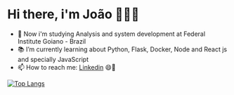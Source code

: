 
# Hi there, i'm João 👋👨‍💻

<!--
**jhonpedro/jhonpedro** is a ✨ _special_ ✨ repository because its `README.md` (this file) appears on your GitHub profile.

Here are some ideas to get you started:

- 🔭 I’m currently working on ...

- 👯 I’m looking to collaborate on ...
- 💬 Ask me about ...
-->


- 🏫 Now i'm studying Analysis and system development at Federal Institute Goiano - Brazil
- 📚 I’m currently learning about Python, Flask, Docker, Node and React js and specially JavaScript 
- 📫 How to reach me: <a href="https://www.linkedin.com/in/jo%C3%A3o-pedro-barros-ferreira-91457a204/" target="_blank" >Linkedin</a> 😄🤜

 [![Top Langs](https://github-readme-stats.vercel.app/api/top-langs/?username=jhonpedro&layout=compact&hide=EJS)](https://github.com/anuraghazra/github-readme-stats)

